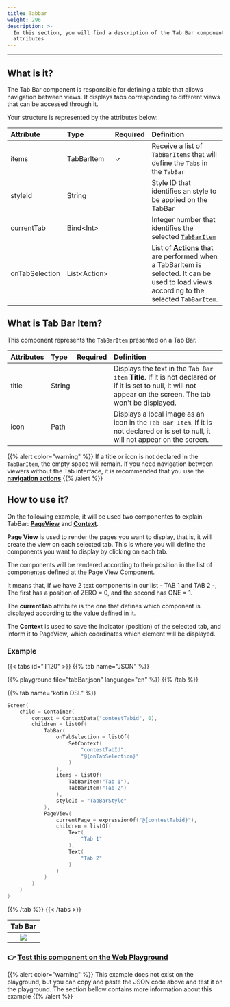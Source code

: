 ```yaml
---
title: Tabbar
weight: 296
description: >-
  In this section, you will find a description of the Tab Bar component and its
  attributes
---
```


---

## What is it?

The Tab Bar component is responsible for defining a table that allows navigation between views. It displays tabs corresponding to different views that can be accessed through it.

Your structure is represented by the attributes below:

| **Attribute**  | **Type**           | Required | **Definition**                                                                                                                                                   |
| :------------- | :----------------- | :------- | :--------------------------------------------------------------------------------------------------------------------------------------------------------------- |
| items          | TabBarItem         | ✓        | Receive a list of `TabBarItems` that will define the `Tabs` in the `TabBar`                                                                                      |
| styleId        | String             |          | Style ID that identifies an style to be applied on the TabBar                                                                                                    |
| currentTab     | Bind&lt;Int&gt;    |          | Integer number that identifies the selected [`TabBarItem`](/api/components/ui/tabview#what-is-tabitem)                                                      |
| onTabSelection | List&lt;Action&gt; |          | List of [**Actions**](/api/actions/) that are performed when a TabBarItem is selected. It can be used to load views according to the selected `TabBarItem`. |

## What is Tab Bar **Item?**

This component represents the `TabBarItem` presented on a Tab Bar.

| **Attributes** | **Type** | Required | **Definition**                                                                                                                                                 |
| :------------- | :------- | :------- | :------------------------------------------------------------------------------------------------------------------------------------------------------------- |
| title          | String   |          | Displays the text in the `Tab Bar item` **Title**. If it is not declared or if it is set to null, it will not appear on the screen. The tab won't be displayed. |
| icon           | Path     |          | Displays a local image as an icon in the `Tab Bar Item`. If it is not declared or is set to null, it will not appear on the screen.                            |

{{% alert color="warning" %}}
If a title or icon is not declared in the `TabBarItem`, the empty space will remain. If you need navigation between viewers without the Tab interface, it is recommended that you use the [**navigation actions**](/api/actions/navigate/)
{{% /alert %}}

## How to use it?

On the following example, it will be used two componentes to explain TabBar: [**PageView**](/api/components/layout/pageview) and [**Context**](/api/context/).

**Page View** is used to render the pages you want to display, that is, it will create the view on each selected tab. This is where you will define the components you want to display by clicking on each tab.

The components will be rendered according to their position in the list of componentes defined at the Page View Component.

It means that, if we have 2 text components in our list - TAB 1 and TAB 2 -, The first has a position of ZERO = 0, and the second has ONE = 1. 

The **currentTab** attribute is the one that defines which component is displayed according to the value defined in it.

The **Context** is used to save the indicator \(position\) of the selected tab, and inform it to PageView, which coordinates which element will be displayed.

### Example

{{< tabs id="T120" >}}
{{% tab name="JSON" %}}

<!-- json-playground:tabBar.json
{
    "_beagleComponent_": "beagle:screenComponent",
    "child": {
        "_beagleComponent_": "beagle:container",
        "children": [
            {
                "_beagleComponent_": "beagle:tabBar",
                "items": [
                    {"title": "Tab 1"},
                    {"title": "Tab 2"}
                ],
                "styleId": "TabBarStyle",
                "onTabSelection": [
                    {
                        "_beagleAction_": "beagle:setContext",
                        "contextId": "contestTabId",
                        "value": "@{onTabSelection}"
                    }
                ]
            },
            {
                "_beagleComponent_": "beagle:pageView",
                "children": [
                    {
                        "_beagleComponent_": "beagle:text",
                        "text": "Tab 1"
                    },
                    {
                        "_beagleComponent_": "beagle:text",
                        "text": "Tab 2"
                    }
                ],
                "currentPage": "@{contestTabid}"
            }
        ],
        "context": {
            "id": "contestTabid",
            "value": 0
        }
    }
}
-->

{{% playground file="tabBar.json" language="en" %}}
{{% /tab %}}

{{% tab name="kotlin DSL" %}}

```kotlin
Screen(
    child = Container(
        context = ContextData("contestTabid", 0),
        children = listOf(
            TabBar(
                onTabSelection = listOf(
                    SetContext(
                        "contestTabId",
                        "@{onTabSelection}"
                    )
                ),
                items = listOf(
                    TabBarItem("Tab 1"),
                    TabBarItem("Tab 2")
                ),
                styleId = "TabBarStyle"
            ),
            PageView(
                currentPage = expressionOf("@{contestTabid}"),
                children = listOf(
                    Text(
                        "Tab 1"
                    ),
                    Text(
                        "Tab 2"
                    )
                )
            )
        )
    )
)
```

{{% /tab %}}
{{< /tabs >}}

|          Tab Bar          |
| :-----------------------: |
| ![](/shared/beagle-tab-view.gif) |

### 👉 [Test this component on the Web Playground](https://beagle-playground.netlify.app/#/demo/default-components/analytics.json)

{{% alert color="warning" %}}
This example does not exist on the playground, but you can copy and paste the JSON code above and test it on the playground. The section bellow contains more information about this example
{{% /alert %}}
